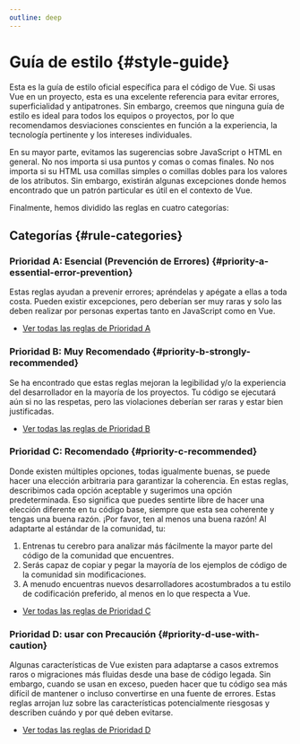 ```yaml
---
outline: deep
---
```


# Guía de estilo {#style-guide}

Esta es la guía de estilo oficial específica para el código de Vue. Si usas Vue en un proyecto, esta es una excelente referencia para evitar errores, superficialidad y antipatrones. Sin embargo, creemos que ninguna guía de estilo es ideal para todos los equipos o proyectos, por lo que recomendamos desviaciones conscientes en función a la experiencia, la tecnología pertinente y los intereses individuales.

En su mayor parte, evitamos las sugerencias sobre JavaScript o HTML en general. No nos importa si usa puntos y comas o comas finales. No nos importa si su HTML usa comillas simples o comillas dobles para los valores de los atributos. Sin embargo, existirán algunas excepciones donde hemos encontrado que un patrón particular es útil en el contexto de Vue.

Finalmente, hemos dividido las reglas en cuatro categorías:

## Categorías {#rule-categories}

### Prioridad A: Esencial (Prevención de Errores) {#priority-a-essential-error-prevention}

Estas reglas ayudan a prevenir errores; apréndelas y apégate a ellas a toda costa. Pueden existir excepciones, pero deberían ser muy raras y solo las deben realizar por personas expertas tanto en JavaScript como en Vue.

- [Ver todas las reglas de Prioridad A](./rules-essential)

### Prioridad B: Muy Recomendado {#priority-b-strongly-recommended}

Se ha encontrado que estas reglas mejoran la legibilidad y/o la experiencia del desarrollador en la mayoría de los proyectos. Tu código se ejecutará aún si no las respetas, pero las violaciones deberían ser raras y estar bien justificadas.

- [Ver todas las reglas de Prioridad B](./rules-strongly-recommended)

### Prioridad C: Recomendado {#priority-c-recommended}

Donde existen múltiples opciones, todas igualmente buenas, se puede hacer una elección arbitraria para garantizar la coherencia. En estas reglas, describimos cada opción aceptable y sugerimos una opción predeterminada. Eso significa que puedes sentirte libre de hacer una elección diferente en tu código base, siempre que esta sea coherente y tengas una buena razón. ¡Por favor, ten al menos una buena razón! Al adaptarte al estándar de la comunidad, tu:

1. Entrenas tu cerebro para analizar más fácilmente la mayor parte del código de la comunidad que encuentres.
2. Serás capaz de copiar y pegar la mayoría de los ejemplos de código de la comunidad sin modificaciones.
3. A menudo encuentras nuevos desarrolladores acostumbrados a tu estilo de codificación preferido, al menos en lo que respecta a Vue.

- [Ver todas las reglas de Prioridad C](./rules-recommended)

### Prioridad D: usar con Precaución {#priority-d-use-with-caution}

Algunas características de Vue existen para adaptarse a casos extremos raros o migraciones más fluidas desde una base de código legada. Sin embargo, cuando se usan en exceso, pueden hacer que tu código sea más difícil de mantener o incluso convertirse en una fuente de errores. Estas reglas arrojan luz sobre las características potencialmente riesgosas y describen cuándo y por qué deben evitarse.

- [Ver todas las reglas de Prioridad D](./rules-use-with-caution)
